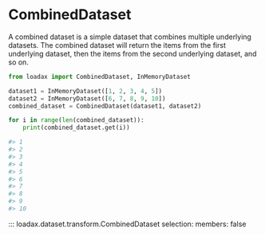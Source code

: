 # CombinedDataset

A combined dataset is a simple dataset that combines multiple underlying datasets. The combined dataset will return the items from the first underlying dataset, then the items from the second underlying dataset, and so on.

```python title="Creating a combined dataset"
from loadax import CombinedDataset, InMemoryDataset

dataset1 = InMemoryDataset([1, 2, 3, 4, 5])
dataset2 = InMemoryDataset([6, 7, 8, 9, 10])
combined_dataset = CombinedDataset(dataset1, dataset2)

for i in range(len(combined_dataset)):
    print(combined_dataset.get(i))

#> 1
#> 2
#> 3
#> 4
#> 5
#> 6
#> 7
#> 8
#> 9
#> 10
```

::: loadax.dataset.transform.CombinedDataset
    selection:
      members: false
